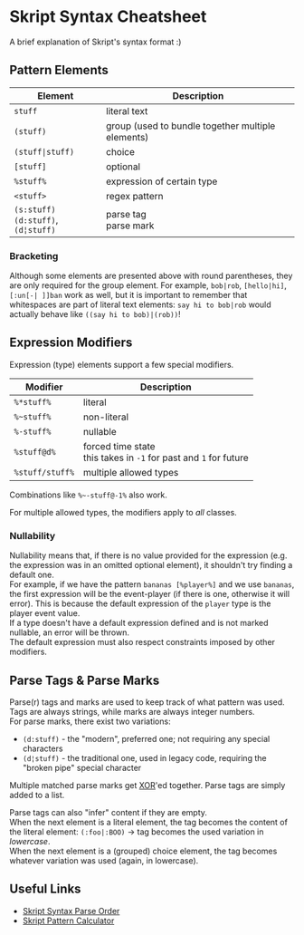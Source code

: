 # Skript Syntax Cheatsheet
A brief explanation of Skript's syntax format :)

## Pattern Elements
| Element                                   | Description                                       |
|-------------------------------------------|---------------------------------------------------|
| `stuff`                                   | literal text                                      |
| `(stuff)`                                 | group (used to bundle together multiple elements) |
| <code>(stuff&#124;stuff)</code>           | choice                                            |
| `[stuff]`                                 | optional                                          |
| `%stuff%`                                 | expression of certain type                        |
| `<stuff>`                                 | regex pattern                                     |
| `(s:stuff)` <br> `(d:stuff)`, `(d¦stuff)` | parse tag <br> parse mark                         |

### Bracketing
Although some elements are presented above with round parentheses, they are only required for the group element. For example, `bob|rob`, `[hello|hi]`, `[:un[-| ]]ban` work as well, but it is important to remember that whitespaces are part of literal text elements: `say hi to bob|rob` would actually behave like `((say hi to bob)|(rob))`!

## Expression Modifiers
Expression (type) elements support a few special modifiers.

| Modifier        | Description                                                           |
|-----------------|-----------------------------------------------------------------------|
| `%*stuff%`      | literal                                                               |
| `%~stuff%`      | non-literal                                                           |
| `%-stuff%`      | nullable                                                              |
| `%stuff@d%`     | forced time state <br> this takes in `-1` for past and `1` for future |
| `%stuff/stuff%` | multiple allowed types                                                |

Combinations like `%~-stuff@-1%` also work.

For multiple allowed types, the modifiers apply to *all* classes.

### Nullability
Nullability means that, if there is no value provided for the expression (e.g. the expression was in an omitted optional element), it shouldn't try finding a default one. \
For example, if we have the pattern `bananas [%player%]` and we use `bananas`, the first expression will be the event-player (if there is one, otherwise it will error). This is because the default expression of the `player` type is the player event value. \
If a type doesn't have a default expression defined and is not marked nullable, an error will be thrown. \
The default expression must also respect constraints imposed by other modifiers.

## Parse Tags & Parse Marks
Parse(r) tags and marks are used to keep track of what pattern was used. Tags are always strings, while marks are always integer numbers. \
For parse marks, there exist two variations:
* `(d:stuff)` - the "modern", preferred one; not requiring any special characters
* `(d¦stuff)` - the traditional one, used in legacy code, requiring the "broken pipe" special character

Multiple matched parse marks get [XOR](https://en.wikipedia.org/wiki/Bitwise_operation#XOR)'ed together. Parse tags are simply added to a list.

Parse tags can also "infer" content if they are empty. \
When the next element is a literal element, the tag becomes the content of the literal element: `(:foo|:BOO)` -> tag becomes the used variation in *lowercase*. \
When the next element is a (grouped) choice element, the tag becomes whatever variation was used (again, in lowercase).

## Useful Links
* [Skript Syntax Parse Order](https://github.com/Mr-Darth/Skriptness/blob/master/learning/parsing-order.md)
* [Skript Pattern Calculator](https://bi0qaw.github.io/skript-pattern-calculator/)
